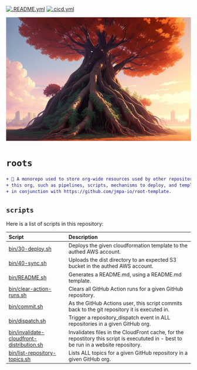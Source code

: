 <!-- markdownlint-disable MD041 MD010 -->
[![.README.yml](https://github.com/jmpa-io/roots/actions/workflows/.README.yml/badge.svg)](https://github.com/jmpa-io/roots/actions/workflows/.README.yml)
[![.cicd.yml](https://github.com/jmpa-io/roots/actions/workflows/.cicd.yml/badge.svg)](https://github.com/jmpa-io/roots/actions/workflows/.cicd.yml)

<p align="center">
  <img src="docs/logo.png"/>
</p>

# `roots`

```diff
+ 🌱 A monorepo used to store org-wide resources used by other repositories in
+ this org, such as pipelines, scripts, mechanisms to deploy, and templates. Used
+ in conjunction with https://github.com/jmpa-io/root-template.
```

## `scripts`

Here is a list of scripts in this repository:

Script|Description
:---|:---
[bin/30-deploy.sh](bin/30-deploy.sh) | Deploys the given cloudformation template to the authed AWS account.
[bin/40-sync.sh](bin/40-sync.sh) | Uploads the dist directory to an expected S3 bucket in the authed AWS account.
[bin/README.sh](bin/README.sh) | Generates a README.md, using a README.md template.
[bin/clear-action-runs.sh](bin/clear-action-runs.sh) | Clears all GitHub Action runs for a given GitHub repository.
[bin/commit.sh](bin/commit.sh) | As the GitHub Actions user, this script commits back to the git repository it is executed in.
[bin/dispatch.sh](bin/dispatch.sh) | Trigger a repository_dispatch event in ALL repositories in a given GitHub org.
[bin/invalidate-cloudfront-distribution.sh](bin/invalidate-cloudfront-distribution.sh) | Invalidates files in the CloudFront cache, for the repostitory this script is execututed in - best to be run in a website repository.
[bin/list-repository-topics.sh](bin/list-repository-topics.sh) | Lists ALL topics for a given GitHub repository in a given GitHub org.

